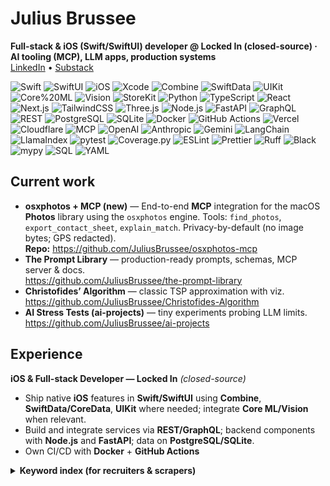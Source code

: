 # Julius Brussee
**Full-stack & iOS (Swift/SwiftUI) developer @ Locked In (closed-source) · AI tooling (MCP), LLM apps, production systems**  
[LinkedIn](https://www.linkedin.com/in/julius-brussee-58896a273/) • [Substack](https://neurabridge.substack.com)

![Swift](https://img.shields.io/badge/Swift-FA7343?logo=swift&logoColor=white) ![SwiftUI](https://img.shields.io/badge/SwiftUI-0D96F6?logo=swift&logoColor=white) ![iOS](https://img.shields.io/badge/iOS-000000?logo=apple&logoColor=white) ![Xcode](https://img.shields.io/badge/Xcode-147EFB?logo=xcode&logoColor=white) ![Combine](https://img.shields.io/badge/Combine-0D96F6) ![SwiftData](https://img.shields.io/badge/SwiftData-0D96F6) ![UIKit](https://img.shields.io/badge/UIKit-0D96F6) ![Core%20ML](https://img.shields.io/badge/Core%20ML-000000?logo=apple&logoColor=white) ![Vision](https://img.shields.io/badge/Vision-000000?logo=apple&logoColor=white) ![StoreKit](https://img.shields.io/badge/StoreKit-000000?logo=apple&logoColor=white) ![Python](https://img.shields.io/badge/Python-3776AB?logo=python&logoColor=white) ![TypeScript](https://img.shields.io/badge/TypeScript-3178C6?logo=typescript&logoColor=white) ![React](https://img.shields.io/badge/React-20232A?logo=react&logoColor=61DAFB) ![Next.js](https://img.shields.io/badge/Next.js-000000?logo=nextdotjs&logoColor=white) ![TailwindCSS](https://img.shields.io/badge/TailwindCSS-06B6D4?logo=tailwindcss&logoColor=white) ![Three.js](https://img.shields.io/badge/Three.js-000000?logo=threedotjs&logoColor=white) ![Node.js](https://img.shields.io/badge/Node.js-339933?logo=nodedotjs&logoColor=white) ![FastAPI](https://img.shields.io/badge/FastAPI-009688?logo=fastapi&logoColor=white) ![GraphQL](https://img.shields.io/badge/GraphQL-E10098?logo=graphql&logoColor=white) ![REST](https://img.shields.io/badge/REST-005571?logo=swagger&logoColor=white) ![PostgreSQL](https://img.shields.io/badge/PostgreSQL-4169E1?logo=postgresql&logoColor=white) ![SQLite](https://img.shields.io/badge/SQLite-003B57?logo=sqlite&logoColor=white) ![Docker](https://img.shields.io/badge/Docker-2496ED?logo=docker&logoColor=white) ![GitHub Actions](https://img.shields.io/badge/GitHub%20Actions-2088FF?logo=githubactions&logoColor=white) ![Vercel](https://img.shields.io/badge/Vercel-000000?logo=vercel&logoColor=white) ![Cloudflare](https://img.shields.io/badge/Cloudflare-F38020?logo=cloudflare&logoColor=white) ![MCP](https://img.shields.io/badge/MCP-Model%20Context%20Protocol-4B8BBE) ![OpenAI](https://img.shields.io/badge/OpenAI-412991?logo=openai&logoColor=white) ![Anthropic](https://img.shields.io/badge/Anthropic-121212) ![Gemini](https://img.shields.io/badge/Gemini-4285F4?logo=google&logoColor=white) ![LangChain](https://img.shields.io/badge/LangChain-1C3C3C) ![LlamaIndex](https://img.shields.io/badge/LlamaIndex-2D2D2D) ![pytest](https://img.shields.io/badge/pytest-0A9EDC?logo=pytest&logoColor=white) ![Coverage.py](https://img.shields.io/badge/Coverage.py-3F5767) ![ESLint](https://img.shields.io/badge/ESLint-4B32C3?logo=eslint&logoColor=white) ![Prettier](https://img.shields.io/badge/Prettier-F7B93E?logo=prettier&logoColor=black) ![Ruff](https://img.shields.io/badge/Ruff-000000) ![Black](https://img.shields.io/badge/Black-000000) ![mypy](https://img.shields.io/badge/mypy-2A6DB2) ![SQL](https://img.shields.io/badge/SQL-003B57) ![YAML](https://img.shields.io/badge/YAML-CB171E?logo=yaml&logoColor=white)

## Current work
- **osxphotos + MCP (new)** — End-to-end **MCP** integration for the macOS **Photos** library using the `osxphotos` engine. Tools: `find_photos`, `export_contact_sheet`, `explain_match`. Privacy-by-default (no image bytes; GPS redacted).  
  **Repo:** https://github.com/JuliusBrussee/osxphotos-mcp
- **The Prompt Library** — production-ready prompts, schemas, MCP server & docs.  
  https://github.com/JuliusBrussee/the-prompt-library
- **Christofides’ Algorithm** — classic TSP approximation with viz.  
  https://github.com/JuliusBrussee/Christofides-Algorithm
- **AI Stress Tests (ai-projects)** — tiny experiments probing LLM limits.  
  https://github.com/JuliusBrussee/ai-projects

## Experience
**iOS & Full-stack Developer — Locked In** *(closed-source)*  
- Ship native **iOS** features in **Swift/SwiftUI** using **Combine**, **SwiftData/CoreData**, **UIKit** where needed; integrate **Core ML/Vision** when relevant.  
- Build and integrate services via **REST/GraphQL**; backend components with **Node.js** and **FastAPI**; data on **PostgreSQL/SQLite**.  
- Own CI/CD with **Docker** + **GitHub Actions**

<details>
<summary><b>Keyword index (for recruiters & scrapers)</b></summary>
iOS, Swift, SwiftUI, Xcode, Combine, SwiftData, CoreData, UIKit, Core ML, Vision, StoreKit, Apple frameworks, full-stack developer, software engineer, TypeScript, Python, React, Next.js, Node.js, FastAPI, REST, GraphQL, PostgreSQL, SQLite, Docker, CI/CD, GitHub Actions, Vercel, Cloudflare, testing, pytest, coverage, ESLint, Prettier, Ruff, Black, mypy, semantic versioning, conventional commits, security policy, CodeQL, Dependabot, prompt engineering, Model Context Protocol, MCP, osxphotos, Photos library, EXIF, ImageIO, OpenAI, Anthropic, Gemini, LangChain, LlamaIndex, algorithms, TSP, NetworkX, matplotlib.
</details>

